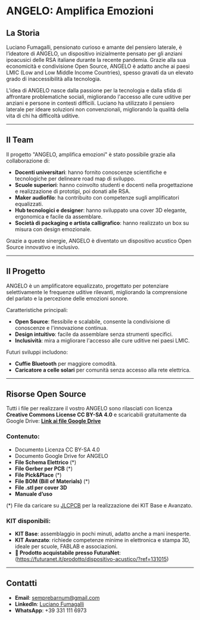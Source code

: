 # ANGELO: Amplifica Emozioni

## La Storia
Luciano Fumagalli, pensionato curioso e amante del pensiero laterale, è l’ideatore di ANGELO, un dispositivo inizialmente pensato per gli anziani ipoacusici delle RSA italiane durante la recente pandemia. Grazie alla sua economicità e condivisione Open Source, ANGELO è adatto anche ai paesi LMIC (Low and Low Middle Income Countries), spesso gravati da un elevato grado di inaccessibilità alla tecnologia.

L'idea di ANGELO nasce dalla passione per la tecnologia e dalla sfida di affrontare problematiche sociali, migliorando l'accesso alle cure uditive per anziani e persone in contesti difficili. Luciano ha utilizzato il pensiero laterale per ideare soluzioni non convenzionali, migliorando la qualità della vita di chi ha difficoltà uditive.

---

## Il Team
Il progetto "ANGELO, amplifica emozioni" è stato possibile grazie alla collaborazione di:
- **Docenti universitari**: hanno fornito conoscenze scientifiche e tecnologiche per delineare road map di sviluppo.
- **Scuole superiori**: hanno coinvolto studenti e docenti nella progettazione e realizzazione di prototipi, poi donati alle RSA.
- **Maker audiofilo**: ha contribuito con competenze sugli amplificatori equalizzati.
- **Hub tecnologici e designer**: hanno sviluppato una cover 3D elegante, ergonomica e facile da assemblare.
- **Società di packaging e artista calligrafico**: hanno realizzato un box su misura con design emozionale.

Grazie a queste sinergie, ANGELO è diventato un dispositivo acustico Open Source innovativo e inclusivo.

---

## Il Progetto
ANGELO è un amplificatore equalizzato, progettato per potenziare selettivamente le frequenze uditive rilevanti, migliorando la comprensione del parlato e la percezione delle emozioni sonore.

Caratteristiche principali:
- **Open Source**: flessibile e scalabile, consente la condivisione di conoscenze e l'innovazione continua.
- **Design intuitivo**: facile da assemblare senza strumenti specifici.
- **Inclusività**: mira a migliorare l'accesso alle cure uditive nei paesi LMIC.

Futuri sviluppi includono:
- **Cuffie Bluetooth** per maggiore comodità.
- **Caricatore a celle solari** per comunità senza accesso alla rete elettrica.

---

## Risorse Open Source
Tutti i file per realizzare il vostro ANGELO sono rilasciati con licenza **Creative Commons License CC BY-SA 4.0** e scaricabili gratuitamente da Google Drive:
[**Link ai file Google Drive**](https://drive.google.com/drive/folders/1n9cpKRff9xY9v7kV2mCF5TEvL14Rmp0n?usp=drive_link)

### Contenuto:
- Documento Licenza CC BY-SA 4.0
- Documento Google Drive for ANGELO
- **File Schema Elettrico** (*)
- **File Gerber per PCB** (*)
- **File Pick&Place** (*)
- **File BOM (Bill of Materials)** (*)
- **File .stl per cover 3D**
- **Manuale d’uso**

(*) File da caricare su [JLCPCB](https://jlcpcb.com/) per la realizzazione dei KIT Base e Avanzato.

### KIT disponibili:
- **KIT Base**: assemblaggio in pochi minuti, adatto anche a mani inesperte.
- **KIT Avanzato**: richiede competenze minime in elettronica e stampa 3D, ideale per scuole, FABLAB e associazioni.
- **🛒 Prodotto acquistabile presso FuturaNet**: (https://futuranet.it/prodotto/dispositivo-acustico/?ref=131015)

---

## Contatti
- **Email**: semprebarnum@gmail.com
- **LinkedIn**: [Luciano Fumagalli](https://linkedin.com/in/luciano-fumagalli-a1a90487)
- **WhatsApp**: +39 331 111 6973
